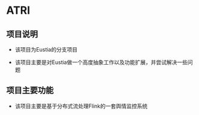 # ATRI   

## 项目说明   

- 该项目为Eustia的分支项目   

- 该项目主要是对Eustia做一个高度抽象工作以及功能扩展，并尝试解决一些问题   

## 项目主要功能

- 该项目主要是基于分布式流处理Flink的一套舆情监控系统

